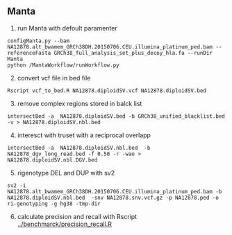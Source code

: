 ## Manta 

1) run Manta with defoult paramenter 

``` {r}
configManta.py --bam NA12878.alt_bwamem_GRCh38DH.20150706.CEU.illumina_platinum_ped.bam --referenceFasta GRCh38_full_analysis_set_plus_decoy_hla.fa --runDir Manta
python /MantaWorkflow/runWorkflow.py
``` 

2) convert vcf file in bed file 

``` {r}
Rscript vcf_to_bed.R NA12878.diploidSV.vcf NA12878.diploidSV.bed
``` 

3) remove complex regions stored in balck list 

``` {r}
intersectBed -a  NA12878.diploidSV.bed -b GRCh38_unified_blacklist.bed -v > NA12878.diploidSV.nbl.bed 

``` 

4) interesct with truset with a reciprocal overlapp 

``` {r}
intersectBed -a  NA12878.diploidSV.nbl.bed  -b NA12878_dgv_long_read.bed -f 0.50 -r -wao > NA12878.diploidSV.nbl.DGV.bed 

``` 

5) rigenotype DEL and DUP with sv2

``` {r}
sv2 -i NA12878.alt_bwamem_GRCh38DH.20150706.CEU.illumina_platinum_ped.bam -b NA12878.diploidSV.nbl.bed  -snv NA12878.snv.vcf.gz -p NA12878.ped -o ri-genotyping -g hg38 -tmp-dir 
```

6) calculate precision and recall with Rscript [../benchmarck/precision_recall.R](https://github.com/Manuelaio/sv_benchmark/blob/main/benchmark/precision_recall.R)






